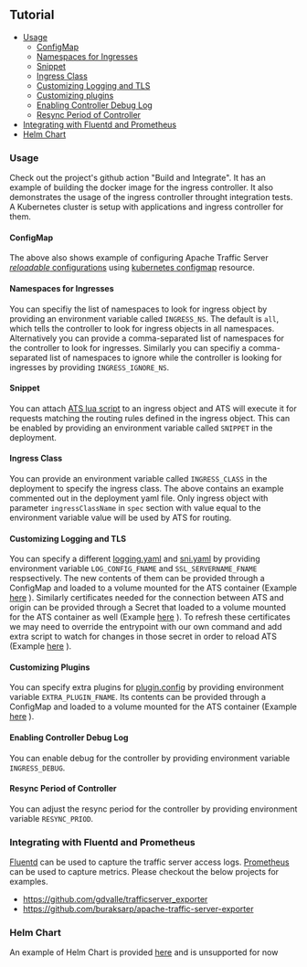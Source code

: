 <!--
    Licensed to the Apache Software Foundation (ASF) under one
    or more contributor license agreements.  See the NOTICE file
    distributed with this work for additional information
    regarding copyright ownership.  The ASF licenses this file
    to you under the Apache License, Version 2.0 (the
    "License"); you may not use this file except in compliance
    with the License.  You may obtain a copy of the License at

      http://www.apache.org/licenses/LICENSE-2.0

    Unless required by applicable law or agreed to in writing,
    software distributed under the License is distributed on an
    "AS IS" BASIS, WITHOUT WARRANTIES OR CONDITIONS OF ANY
    KIND, either express or implied.  See the License for the
    specific language governing permissions and limitations
    under the License.
-->

## Tutorial
- [Usage](#usage)
  - [ConfigMap](#configmap)
  - [Namespaces for Ingresses](#namespaces-for-ingresses)
  - [Snippet](#snippet)
  - [Ingress Class](#ingress-class)
  - [Customizing Logging and TLS](#customizing-logging-and-tls)
  - [Customizing plugins](#customizing-plugins)
  - [Enabling Controller Debug Log](#enabling-controller-debug-log)
  - [Resync Period of Controller](#resync-period-of-controller)
- [Integrating with Fluentd and Prometheus](#integrating-with-fluentd-and-prometheus)
- [Helm Chart](#helm-chart)

### Usage

Check out the project's github action "Build and Integrate". It has an example of building the docker image for the ingress controller. It also demonstrates the usage of the ingress controller throught integration tests. A Kubernetes cluster is setup with applications and ingress controller for them. 

#### ConfigMap

The above also shows example of configuring Apache Traffic Server [_reloadable_ configurations](https://docs.trafficserver.apache.org/en/9.2.x/admin-guide/files/records.config.en.html#reloadable) using [kubernetes configmap](https://kubernetes.io/docs/tasks/configure-pod-container/configure-pod-configmap/) resource.

#### Namespaces for Ingresses

You can specifiy the list of namespaces to look for ingress object by providing an environment variable called `INGRESS_NS`. The default is `all`, which tells the controller to look for ingress objects in all namespaces. Alternatively you can provide a comma-separated list of namespaces for the controller to look for ingresses. Similarly you can specifiy a comma-separated list of namespaces to ignore while the controller is looking for ingresses by providing `INGRESS_IGNORE_NS`.

#### Snippet

You can attach [ATS lua script](https://docs.trafficserver.apache.org/en/9.2.x/admin-guide/plugins/lua.en.html) to an ingress object and ATS will execute it for requests matching the routing rules defined in the ingress object. This can be enabled by providing an environment variable called `SNIPPET` in the deployment. 

#### Ingress Class

You can provide an environment variable called `INGRESS_CLASS` in the deployment to specify the ingress class. The above contains an example commented out in the deployment yaml file. Only ingress object with parameter `ingressClassName` in `spec` section with value equal to the environment variable value will be used by ATS for routing.

#### Customizing Logging and TLS

You can specify a different
[logging.yaml](https://docs.trafficserver.apache.org/en/9.2.x/admin-guide/files/logging.yaml.en.html) and [sni.yaml](https://docs.trafficserver.apache.org/en/9.2.x/admin-guide/files/sni.yaml.en.html) by providing environment variable `LOG_CONFIG_FNAME` and `SSL_SERVERNAME_FNAME` respsectively. The new contents of them can be provided through a ConfigMap and loaded to a volume mounted for the ATS container (Example [here](https://kubernetes.io/docs/concepts/storage/volumes/#configmap) ). Similarly certificates needed for the connection between ATS and origin can be provided through a Secret that loaded to a volume mounted for the ATS container as well (Example [here](https://kubernetes.io/docs/concepts/configuration/secret/#using-secrets-as-files-from-a-pod) ). To refresh these certificates we may need to override the entrypoint with our own command and add extra script to watch for changes in those secret in order to reload ATS (Example [here](../bin/tls-reload.sh) ).

#### Customizing Plugins

You can specify extra plugins for [plugin.config](https://docs.trafficserver.apache.org/en/9.2.x/admin-guide/files/plugin.config.en.html) by providing environment variable `EXTRA_PLUGIN_FNAME`. Its contents can be provided through a ConfigMap and loaded to a volume mounted for the ATS container (Example [here](https://kubernetes.io/docs/concepts/storage/volumes/#configmap) ).

#### Enabling Controller Debug Log

You can enable debug for the controller by providing environment variable `INGRESS_DEBUG`.

#### Resync Period of Controller

You can adjust the resync period for the controller by providing environment variable `RESYNC_PRIOD`.

### Integrating with Fluentd and Prometheus

[Fluentd](https://docs.fluentd.org/) can be used to capture the traffic server access logs. [Prometheus](https://prometheus.io/) can be used to capture metrics. Please checkout the below projects for examples.

* https://github.com/gdvalle/trafficserver_exporter
* https://github.com/buraksarp/apache-traffic-server-exporter

### Helm Chart

An example of Helm Chart is provided [here](../charts/ats-ingress/README.md) and is unsupported for now
